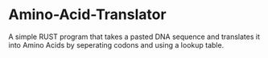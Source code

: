 # Amino-Acid-Translator
A simple RUST program that takes a pasted DNA sequence and translates it into Amino Acids by seperating codons and using a lookup table. 
